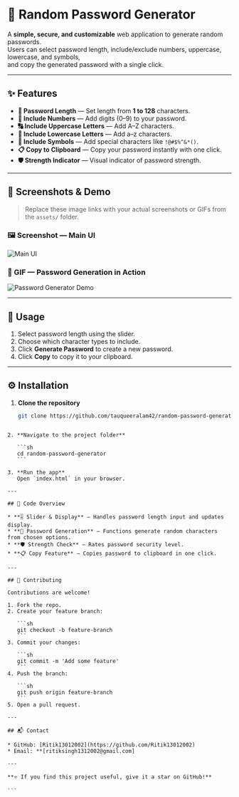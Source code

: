 
# 🔐 Random Password Generator

A **simple, secure, and customizable** web application to generate random passwords.  
Users can select password length, include/exclude numbers, uppercase, lowercase, and symbols,  
and copy the generated password with a single click.

---

## ✨ Features

- **📏 Password Length** — Set length from **1 to 128** characters.
- **🔢 Include Numbers** — Add digits (0–9) to your password.
- **🔠 Include Uppercase Letters** — Add A–Z characters.
- **🔡 Include Lowercase Letters** — Add a–z characters.
- **💎 Include Symbols** — Add special characters like `!@#$%^&*()`.
- **📋 Copy to Clipboard** — Copy your password instantly with one click.
- **🛡️ Strength Indicator** — Visual indicator of password strength.

---


## 📸 Screenshots & Demo

> Replace these image links with your actual screenshots or GIFs from the `assets/` folder.

### 🖼️ Screenshot — Main UI
![Main UI](assets/screenshot-main.png)

### 🎥 GIF — Password Generation in Action
![Password Generator Demo](assets/demo.gif)

---

## 🚀 Usage

1. Select password length using the slider.  
2. Choose which character types to include.  
3. Click **Generate Password** to create a new password.  
4. Click **Copy** to copy it to your clipboard.

---

## ⚙️ Installation

1. **Clone the repository**
   ```sh
   git clone https://github.com/tauqueeralam42/random-password-generator.git
````

2. **Navigate to the project folder**

   ```sh
   cd random-password-generator
   ```

3. **Run the app**
   Open `index.html` in your browser.

---

## 📜 Code Overview

* **🎚 Slider & Display** — Handles password length input and updates display.
* **🔄 Password Generation** — Functions generate random characters from chosen options.
* **🛡 Strength Check** — Rates password security level.
* **📋 Copy Feature** — Copies password to clipboard in one click.

---

## 🤝 Contributing

Contributions are welcome!

1. Fork the repo.
2. Create your feature branch:

   ```sh
   git checkout -b feature-branch
   ```
3. Commit your changes:

   ```sh
   git commit -m 'Add some feature'
   ```
4. Push the branch:

   ```sh
   git push origin feature-branch
   ```
5. Open a pull request.

---

## 📬 Contact

* GitHub: [Ritik13012002](https://github.com/Ritik13012002)
* Email: **[ritiksingh1312002@gmail.com]

---

**⭐ If you find this project useful, give it a star on GitHub!**

```
